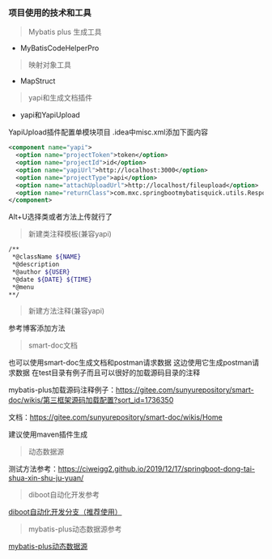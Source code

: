 ### 项目使用的技术和工具

> Mybatis plus 生成工具
* MyBatisCodeHelperPro

> 映射对象工具
* MapStruct

> yapi和生成文档插件
* yapi和YapiUpload

YapiUpload插件配置单模块项目 .idea中misc.xml添加下面内容

```xml
<component name="yapi">
  <option name="projectToken">token</option>
  <option name="projectId">id</option>
  <option name="yapiUrl">http://localhost:3000</option>
  <option name="projectType">api</option>
  <option name="attachUploadUrl">http://localhost/fileupload</option>
  <option name="returnClass">com.mxc.springbootmybatisquick.utils.ResponseView</option>
</component>
```

Alt+U选择类或者方法上传就行了

> 新建类注释模板(兼容yapi)

```bash
/**
 *@className ${NAME}
 *@description
 *@author ${USER}
 *@date ${DATE} ${TIME}
 *@menu
**/
```

> 新建方法注释(兼容yapi)

参考博客添加方法

> smart-doc文档

也可以使用smart-doc生成文档和postman请求数据 这边使用它生成postman请求数据 在test目录有例子而且可以很好的加载源码目录的注释

mybatis-plus加载源码注释例子：https://gitee.com/sunyurepository/smart-doc/wikis/第三框架源码加载配置?sort_id=1736350

文档：https://gitee.com/sunyurepository/smart-doc/wikis/Home

建议使用maven插件生成

> 动态数据源

测试方法参考：https://ciweigg2.github.io/2019/12/17/springboot-dong-tai-shua-xin-shu-ju-yuan/

> diboot自动化开发参考

[diboot自动化开发分支（推荐使用）](https://github.com/ciweigg2/springboot-mybatis-quick/tree/diboot%E8%87%AA%E5%8A%A8%E5%8C%96%E5%BC%80%E5%8F%91)

> mybatis-plus动态数据源参考

[mybatis-plus动态数据源](https://github.com/ciweigg2/springboot-mybatis-quick/tree/mybatip-plus-dynamic-datasource)